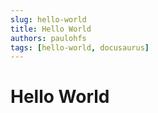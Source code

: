 ```yaml
---
slug: hello-world
title: Hello World
authors: paulohfs
tags: [hello-world, docusaurus]
---
```


# Hello World